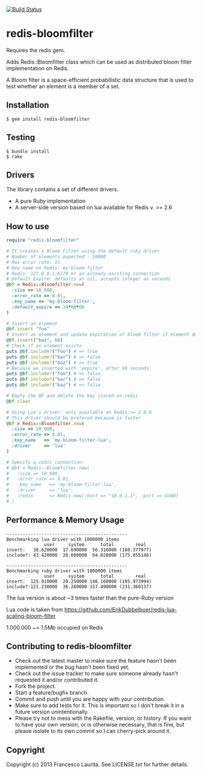 [![Build Status](https://travis-ci.org/taganaka/redis-bloomfilter.svg?branch=master)](https://travis-ci.org/taganaka/redis-bloomfilter)

redis-bloomfilter
=============
Requires the redis gem.

Adds Redis::Bloomfilter class which can be used as distributed bloom filter implementation on Redis.

A Bloom filter is a space-efficient probabilistic data structure that is used to test whether an element is a member of a set.


Installation
----------------
    $ gem install redis-bloomfilter

Testing
----------------
    $ bundle install
    $ rake

Drivers
-----------------
The library contains a set of different drivers.
  * A pure Ruby implementation
  * A server-side version based on lua available for Redis v. >= 2.6

How to use
-----------------
```ruby
require "redis-bloomfilter"

# It creates a Bloom Filter using the default ruby driver
# Number of elements expected : 10000
# Max error rate: 1%
# Key name on Redis: my-bloom-filter
# Redis: 127.0.0.1:6379 or an already existing connection
# Default Expire: defaults as nil, accepts integer as seconds
@bf = Redis::Bloomfilter.new(
  :size => 10_000,
  :error_rate => 0.01,
  :key_name => 'my-bloom-filter',
  :default_expire => 24*60*60
)

# Insert an element
@bf.insert "foo"
# Insert an element and update expiration of bloom filter if element doesn't already exists
@bf.insert("baz", 60)
# Check if an element exists
puts @bf.include?("foo") # => true
puts @bf.include?("bar") # => false
puts @bf.include?("baz") # => true
# Because we inserted with 'expire', after 60 seconds:
puts @bf.include?("foo") # => false
puts @bf.include?("bar") # => false
puts @bf.include?("baz") # => false

# Empty the BF and delete the key stored on redis
@bf.clear

# Using Lua's driver: only available on Redis >= 2.6.0
# This driver should be prefered because is faster
@bf = Redis::Bloomfilter.new(
  :size => 10_000,
  :error_rate => 0.01,
  :key_name   => 'my-bloom-filter-lua',
  :driver     => 'lua'
)

# Specify a redis connection:
# @bf = Redis::Bloomfilter.new(
#   :size => 10_000,
#   :error_rate => 0.01,
#   :key_name   => 'my-bloom-filter-lua',
#   :driver     => 'lua',
#   :redis      => Redis.new(:host => "10.0.1.1", :port => 6380)
# )
```

Performance & Memory Usage
-----------------
```
---------------------------------------------
Benchmarking lua driver with 1000000 items
              user     system      total        real
insert:   38.620000  17.690000  56.310000 (160.377977)
include?: 43.420000  20.600000  64.020000 (175.055146)

---------------------------------------------
Benchmarking ruby driver with 1000000 items
              user     system      total        real
insert:  125.910000  20.250000 146.160000 (195.973994)
include?:121.230000  36.260000 157.490000 (231.360137)
```
The lua version is about ~3 times faster than the pure-Ruby version

Lua code is taken from https://github.com/ErikDubbelboer/redis-lua-scaling-bloom-filter

1.000.000 ~= 1.5Mb occupied on Redis

Contributing to redis-bloomfilter
----------------

* Check out the latest master to make sure the feature hasn't been implemented or the bug hasn't been fixed yet.
* Check out the issue tracker to make sure someone already hasn't requested it and/or contributed it.
* Fork the project.
* Start a feature/bugfix branch.
* Commit and push until you are happy with your contribution.
* Make sure to add tests for it. This is important so I don't break it in a future version unintentionally.
* Please try not to mess with the Rakefile, version, or history. If you want to have your own version, or is otherwise necessary, that is fine, but please isolate to its own commit so I can cherry-pick around it.

Copyright
----------------

Copyright (c) 2013 Francesco Laurita. See LICENSE.txt for
further details.
